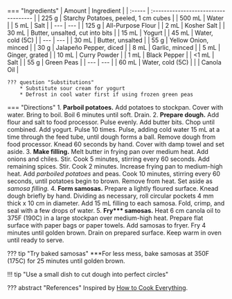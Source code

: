 === "Ingredients"
    | Amount | Ingredient                           |
    | :----- | :----------------------------------- |
    | 225 g  | Starchy Potatoes, peeled, 1 cm cubes |
    | 500 mL | Water                                |
    | 5 mL   | Salt                                 |
    | ---    | ---                                  |
    | 125 g  | All-Purpose Flour                    |
    | 2 mL   | Kosher Salt                          |
    | 30 mL  | Butter, unsalted, cut into bits      |
    | 15 mL  | Yogurt                               |
    | 45 mL  | Water, cold (5C)                     |
    | ---    | ---                                  |
    | 30 mL  | Butter, unsalted                     |
    | 55 g   | Yellow Onion, minced                 |
    | 30 g   | Jalapeño Pepper, diced               |
    | 8 mL   | Garlic, minced                       |
    | 5 mL   | Ginger, grated                       |
    | 10 mL  | Curry Powder                         |
    | 1 mL   | Black Pepper                         |
    | <1 mL  | Salt                                 |
    | 55 g   | Green Peas                           |
    | ---    | ---                                  |
    | 60 mL  | Water, cold (5C)                     |
    |        | Canola Oil                           |

    ??? question "Substitutions"
        * Substitute sour cream for yogurt
        * Defrost in cool water first if using frozen green peas

=== "Directions"
    1. **Parboil potatoes.** Add potatoes to stockpan. Cover with water. Bring to boil. Boil 6 minutes until soft. Drain.
    2. **Prepare dough.** Add flour and salt to food processor. Pulse evenly. Add butter bits. Chop until combined. Add yogurt. Pulse 10 times. Pulse, adding cold water 15 mL at a time through the feed tube, until dough forms a ball. Remove dough from food processor. Knead 60 seconds by hand. Cover with damp towel and set aside.
    3. **Make filling.** Melt butter in frying pan over medium heat. Add onions and chiles. Stir. Cook 5 minutes, stirring every 60 seconds. Add remaining spices. Stir. Cook 2 minutes. Increase frying pan to medium-high heat. Add *parboiled potatoes* and peas. Cook 10 minutes, stirring every 60 seconds, until potatoes begin to brown. Remove from heat. Set aside as *samosa filling.*
    4. **Form samosas.** Prepare a lightly floured surface. Knead dough briefly by hand. Dividing as necessary, roll circular pockets 4 mm thick x 10 cm in diameter. Add 15 mL filling to each samosa. Fold, crimp, and seal with a few drops of water.
    5. **Fry\*\*\* samosas.** Heat 6 cm canola oil to 375F (190C) in a large stockpan over medium-high heat. Prepare flat surface with paper bags or paper towels. Add samosas to fryer. Fry 4 minutes until golden brown. Drain on prepared surface. Keep warm in oven until ready to serve.

??? tip "Try baked samosas"
    ***For less mess, bake samosas at 350F (175C) for 25 minutes until golden brown.

!!! tip "Use a small dish to cut dough into perfect circles"

??? abstract "References"
    Inspired by [How to Cook Everything](https://www.amazon.com/How-Cook-Everything-Recipes-Anniversary/dp/0764578650).
